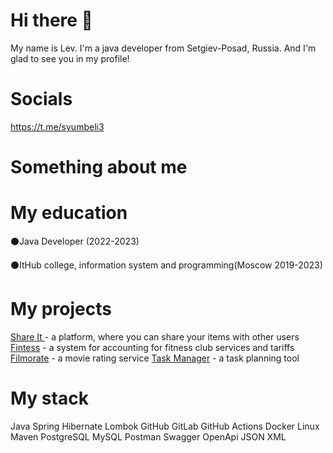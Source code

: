 # Hi there 👋
My name is Lev. I'm a java developer from Setgiev-Posad, Russia. And I'm glad to see you in my profile!

# Socials
https://t.me/syumbeli3

# Something about me

# My education

⚫Java Developer (2022-2023)

⚫ItHub college, information system and programming(Moscow 2019-2023)

# My projects

[Share It ](https://github.com/SyumbeliLev/java-shareit)- a platform, where you can share your items with other users
[Fintess](https://github.com/SyumbeliLev/fitness-information-system) - a system for accounting for fitness club services and tariffs
[Filmorate](https://github.com/SyumbeliLev/java-filmorate) - a movie rating service
[Task Manager](https://github.com/SyumbeliLev/java-kanban) - a task planning tool

# My stack
Java  Spring  Hibernate  Lombok  GitHub  GitLab  GitHub Actions  Docker  Linux  Maven  PostgreSQL  MySQL  Postman  Swagger  OpenApi  JSON  XML 
